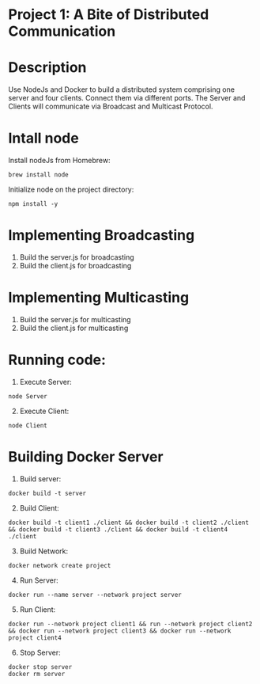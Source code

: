 # Project 1: A Bite of Distributed Communication

# Description
Use NodeJs and Docker to build a distributed system comprising one server and four clients. Connect them via different ports. The Server and Clients will communicate via Broadcast and Multicast Protocol. 

# Intall node
Install nodeJs from Homebrew:

``` brew install node ```

Initialize node on the project directory:

```npm install -y```

# Implementing Broadcasting
1. Build the server.js for broadcasting
2. Build the client.js for broadcasting

# Implementing Multicasting
1. Build the server.js for multicasting
2. Build the client.js for multicasting

# Running code:
1. Execute Server:
```
node Server
```
2. Execute Client:
```
node Client
```
   
# Building Docker Server
1. Build server:
```
docker build -t server
```
2. Build Client:
```
docker build -t client1 ./client && docker build -t client2 ./client && docker build -t client3 ./client && docker build -t client4 ./client
```
3. Build Network:
```
docker network create project 
```
4. Run Server:
```
docker run --name server --network project server
```
5. Run Client:
```
docker run --network project client1 && run --network project client2 && docker run --network project client3 && docker run --network project client4
```
6. Stop Server:
```
docker stop server
docker rm server
```
